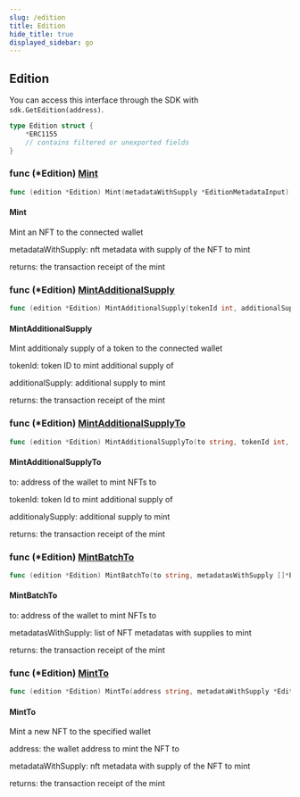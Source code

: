 ```yaml
---
slug: /edition
title: Edition
hide_title: true
displayed_sidebar: go
---
```


## Edition

You can access this interface through the SDK with `sdk.GetEdition(address)`.

```go
type Edition struct {
    *ERC1155
    // contains filtered or unexported fields
}
```

### func \(\*Edition\) [Mint](https://github.com/thirdweb-dev/go-sdk/blob/main/pkg/thirdweb/edition.go#L47)

```go
func (edition *Edition) Mint(metadataWithSupply *EditionMetadataInput) (*types.Transaction, error)
```

#### Mint

Mint an NFT to the connected wallet

metadataWithSupply: nft metadata with supply of the NFT to mint

returns: the transaction receipt of the mint

### func \(\*Edition\) [MintAdditionalSupply](https://github.com/thirdweb-dev/go-sdk/blob/main/pkg/thirdweb/edition.go#L91)

```go
func (edition *Edition) MintAdditionalSupply(tokenId int, additionalSupply int) (*types.Transaction, error)
```

#### MintAdditionalSupply

Mint additionaly supply of a token to the connected wallet

tokenId: token ID to mint additional supply of

additionalSupply: additional supply to mint

returns: the transaction receipt of the mint

### func \(\*Edition\) [MintAdditionalSupplyTo](https://github.com/thirdweb-dev/go-sdk/blob/main/pkg/thirdweb/edition.go#L105)

```go
func (edition *Edition) MintAdditionalSupplyTo(to string, tokenId int, additionalSupply int) (*types.Transaction, error)
```

#### MintAdditionalSupplyTo

to: address of the wallet to mint NFTs to

tokenId: token Id to mint additional supply of

additionalySupply: additional supply to mint

returns: the transaction receipt of the mint

### func \(\*Edition\) [MintBatchTo](https://github.com/thirdweb-dev/go-sdk/blob/main/pkg/thirdweb/edition.go#L132)

```go
func (edition *Edition) MintBatchTo(to string, metadatasWithSupply []*EditionMetadataInput) (*types.Transaction, error)
```

#### MintBatchTo

to: address of the wallet to mint NFTs to

metadatasWithSupply: list of NFT metadatas with supplies to mint

returns: the transaction receipt of the mint

### func \(\*Edition\) [MintTo](https://github.com/thirdweb-dev/go-sdk/blob/main/pkg/thirdweb/edition.go#L61)

```go
func (edition *Edition) MintTo(address string, metadataWithSupply *EditionMetadataInput) (*types.Transaction, error)
```

#### MintTo

Mint a new NFT to the specified wallet

address: the wallet address to mint the NFT to

metadataWithSupply: nft metadata with supply of the NFT to mint

returns: the transaction receipt of the mint
